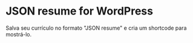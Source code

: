 # JSON resume for WordPress

Salva seu currículo no formato "JSON resume" e cria um shortcode para mostrá-lo.
